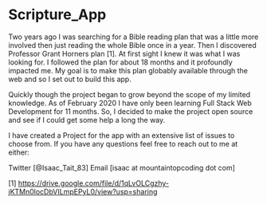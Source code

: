 # Scripture_App
Two years ago I was searching for a Bible reading plan that was a little more involved then just reading the whole Bible once in a year. 
Then I discovered Professor Grant Horners plan [1]. At first sight I knew it was what I was looking for. I followed the plan for about 18 months 
and it profoundly impacted me. My goal is to make this plan globably available through the web and so I set out to build this app.

Quickly though the project began to grow beyond the scope of my limited knowledge. As of February 2020 I have only been learning Full Stack Web Development 
for 11 months. So, I decided to make the project open source and see if I could get some help a long the way. 

I have created a Project for the app with an extensive list of issues to choose from. If you have any questions feel free to reach out to me at either:

Twitter [@Isaac_Tait_83] Email [isaac at mountaintopcoding dot com]

[1] https://drive.google.com/file/d/1qLvOLCgzhy-jKTMn0locDbVILmpEPyL0/view?usp=sharing
